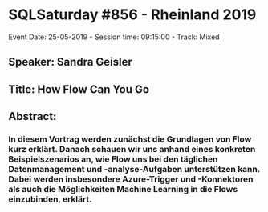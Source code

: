 # SQLSaturday #856 - Rheinland 2019
Event Date: 25-05-2019 - Session time: 09:15:00 - Track: Mixed
## Speaker: Sandra Geisler
## Title: How Flow Can You Go
## Abstract:
### In diesem Vortrag werden zunächst die Grundlagen von Flow kurz erklärt. Danach schauen wir uns anhand eines konkreten Beispielszenarios an, wie Flow uns bei den täglichen Datenmanagement und -analyse-Aufgaben unterstützen kann. Dabei werden insbesondere Azure-Trigger und -Konnektoren als auch die Möglichkeiten Machine Learning in die Flows einzubinden, erklärt.
